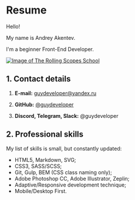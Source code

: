 # Resume

Hello!

My name is Andrey Akentev.

I'm a beginner Front-End Developer.

[![Image of The Rolling Scopes School](http://meetup.by/sites/default/files/styles/event-image/public/event-image/logo_rolling_scopes_new.jpg?itok=_mrrtpvd)](https://rs.school/)

## 1. Contact details

1. **E-mail:** <guydeveloper@yandex.ru>

2. **GitHub:**  [@guydeveloper](https://github.com/guydeveloper/)

3. **Discord, Telegram, Slack:** @guydeveloper

## 2. Professional skills

My list of skills is small, but constantly updated:

* HTML5, Markdown, SVG;
* CSS3, SASS/SCSS;
* Git, Gulp, BEM (CSS class naming only);
* Adobe Photoshop CC, Adobe Illustrator, Zeplin;
* Adaptive/Responsive development technique;
* Mobile/Desktop First.
